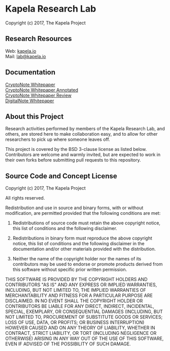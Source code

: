 # Kapela Research Lab

Copyright (c) 2017, The Kapela Project

## Research Resources

Web: [kapela.io](https://kapela.io)  
Mail: [lab@kapela.io](mailto:lab@kapela.io)  

## Documentation
[CryptoNote Whitepaper](whitepaper/cryptonote_whitepaper.pdf)<br>
[CryptoNote Whitepaper Annotated](whitepaper/cryptonote_whitepaper_annotated.pdf)<br>
[CryptoNote Whitepaper Review](whitepaper/cryptonote_whitepaper_review.pdf)<br>
[DigitalNote Whitepaper](whitepaper/digitalnote_whitepaper.pdf)


## About this Project

Research activities performed by members of the Kapela Research Lab, and others, are stored here to make collaboration easy, and to allow for other researchers to pick up where someone leaves off.

This project is covered by the BSD 3-clause license as listed below. Contributors are welcome and warmly invited, but are expected to work in their own forks before submitting pull requests to this repository.

## Source Code and Concept License

Copyright (c) 2017, The Kapela Project

All rights reserved.

Redistribution and use in source and binary forms, with or without modification, are permitted provided that the following conditions are met:

1. Redistributions of source code must retain the above copyright notice, this list of conditions and the following disclaimer.

2. Redistributions in binary form must reproduce the above copyright notice, this list of conditions and the following disclaimer in the documentation and/or other materials provided with the distribution.

3. Neither the name of the copyright holder nor the names of its contributors may be used to endorse or promote products derived from this software without specific prior written permission.

THIS SOFTWARE IS PROVIDED BY THE COPYRIGHT HOLDERS AND CONTRIBUTORS "AS IS" AND ANY EXPRESS OR IMPLIED WARRANTIES, INCLUDING, BUT NOT LIMITED TO, THE IMPLIED WARRANTIES OF MERCHANTABILITY AND FITNESS FOR A PARTICULAR PURPOSE ARE DISCLAIMED. IN NO EVENT SHALL THE COPYRIGHT HOLDER OR CONTRIBUTORS BE LIABLE FOR ANY DIRECT, INDIRECT, INCIDENTAL, SPECIAL, EXEMPLARY, OR CONSEQUENTIAL DAMAGES (INCLUDING, BUT NOT LIMITED TO, PROCUREMENT OF SUBSTITUTE GOODS OR SERVICES; LOSS OF USE, DATA, OR PROFITS; OR BUSINESS INTERRUPTION) HOWEVER CAUSED AND ON ANY THEORY OF LIABILITY, WHETHER IN CONTRACT, STRICT LIABILITY, OR TORT (INCLUDING NEGLIGENCE OR OTHERWISE) ARISING IN ANY WAY OUT OF THE USE OF THIS SOFTWARE, EVEN IF ADVISED OF THE POSSIBILITY OF SUCH DAMAGE.

